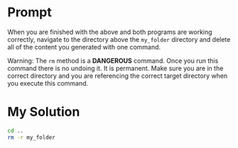 # Prompt

When you are finished with the above and both programs are working correctly, navigate to the directory above the `my_folder` directory and delete all of the content you generated with one command.

Warning: The `rm` method is a **DANGEROUS** command. Once you run this command there is no undoing it. It is permanent. Make sure you are in the correct directory and you are referencing the correct target directory when you execute this command.

# My Solution

```bash
cd ..
rm -r my_folder
```
